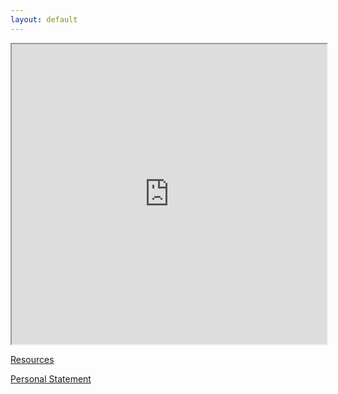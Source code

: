 ```yaml
---
layout: default
---
```


<iframe src="https://tsolakisgeo.github.io/DHAW2023peripleo/" style="width:100%; height:50vw;"></iframe>

[Resources](./resources.html)

[Personal Statement](./personal-statement.html)
